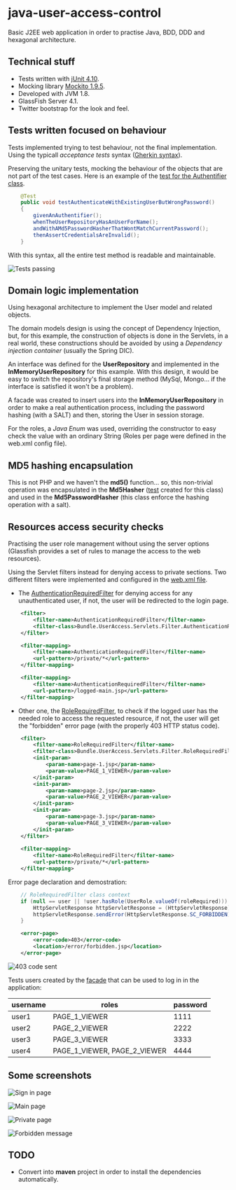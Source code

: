 # java-user-access-control

Basic J2EE web application in order to practise Java, BDD, DDD and hexagonal architecture.

Technical stuff
--------
* Tests written with [jUnit 4.10](http://mvnrepository.com/artifact/junit/junit).
* Mocking library [Mockito 1.9.5](http://mvnrepository.com/artifact/org.mockito/mockito-all/1.9.5).
* Developed with JVM 1.8.
* GlassFish Server 4.1.
* Twitter bootstrap for the look and feel.

Tests written focused on behaviour
--------
Tests implemented trying to test behaviour, not the final implementation. Using the typicall *acceptance tests* syntax ([Gherkin syntax](https://github.com/cucumber/cucumber/wiki/Gherkin)).

Preserving the unitary tests, mocking the behaviour of the objects that are not part of the test cases.
Here is an example of the [test for the Authentifier class](https://github.com/odin-delrio/java-user-access-control/blob/master/test/User/Domain/Model/AuthentifierTest.java).

```java
    @Test
    public void testAuthenticateWithExistingUserButWrongPassword()
    {
        givenAnAuthentifier();
        whenTheUserRepositoryHasAnUserForName();
        andWithAMd5PasswordHasherThatWontMatchCurrentPassword();
        thenAssertCredentialsAreInvalid(); 
    }
```
With this syntax, all the entire test method is readable and maintainable.

![Tests passing](/doc/screenshots/tests-passing.png?raw=true "Tests passing")

Domain logic implementation
--------
Using hexagonal architecture to implement the User model and related objects.

The domain models design is using the concept of Dependency Injection, but, for this example, the construction of objects is done in the Servlets, in a real world, these constructions should be avoided by using a *Dependency injection container* (usually the Spring DIC).

An interface was defined for the **UserRepository** and implemented in the **InMemoryUserRepository** for this example.
With this design, it would be easy to switch the repository's final storage method (MySql, Mongo... if the interface is satisfied it won't be a problem).

A facade was created to insert users into the **InMemoryUserRepository** in order to make a real authentication process, including the password hashing (with a SALT) and then, storing the User in session storage.

For the roles, a *Java Enum* was used, overriding the constructor to easy check the value with an ordinary String (Roles per page were defined in the web.xml config file).

MD5 hashing encapsulation
--------
This is not PHP and we haven't the **md5()** function... so, this non-trivial operation was encapsulated in the **Md5Hasher** ([test](https://github.com/odin-delrio/java-user-access-control/blob/master/test/Library/Hashing/Md5HasherTest.java) created for this class) and used in the **Md5PasswordHasher** (this class enforce the hashing operation with a salt).

Resources access security checks
--------
Practising the user role management without using the server options (Glassfish provides a set of rules to manage the access to the web resources).

Using the Servlet filters instead for denying access to private sections. Two different filters were implemented and configured in the [web.xml file](https://github.com/odin-delrio/java-user-access-control/blob/master/web/WEB-INF/web.xml).

* The [AuthenticationRequiredFilter](https://github.com/odin-delrio/java-user-access-control/blob/master/src/java/Bundle/UserAccess/Servlets/Filter/AuthenticationRequiredFilter.java) for denying access for any unauthenticated user, if not, the user will be redirected to the login page.
```xml
    <filter>
        <filter-name>AuthenticationRequiredFilter</filter-name>
        <filter-class>Bundle.UserAccess.Servlets.Filter.AuthenticationRequiredFilter</filter-class>
    </filter>

    <filter-mapping>
        <filter-name>AuthenticationRequiredFilter</filter-name>
        <url-pattern>/private/*</url-pattern>
    </filter-mapping>

    <filter-mapping>
        <filter-name>AuthenticationRequiredFilter</filter-name>
        <url-pattern>/logged-main.jsp</url-pattern>
    </filter-mapping>
```
* Other one, the [RoleRequiredFilter](https://github.com/odin-delrio/java-user-access-control/blob/master/src/java/Bundle/UserAccess/Servlets/Filter/RoleRequiredFilter.java), to check if the logged user has the needed role to access the requested resource, if not, the user will get the "forbidden" error page (with the properly 403 HTTP status code).
````xml
    <filter>
        <filter-name>RoleRequiredFilter</filter-name>
        <filter-class>Bundle.UserAccess.Servlets.Filter.RoleRequiredFilter</filter-class>
        <init-param>
            <param-name>page-1.jsp</param-name>
            <param-value>PAGE_1_VIEWER</param-value>
        </init-param>
        <init-param>
            <param-name>page-2.jsp</param-name>
            <param-value>PAGE_2_VIEWER</param-value>
        </init-param>
        <init-param>
            <param-name>page-3.jsp</param-name>
            <param-value>PAGE_3_VIEWER</param-value>
        </init-param>
    </filter>
    
    <filter-mapping>
        <filter-name>RoleRequiredFilter</filter-name>
        <url-pattern>/private/*</url-pattern>
    </filter-mapping>
````

Error page declaration and demostration:
```java
    // RoleRequiredFilter class context 
    if (null == user || !user.hasRole(UserRole.valueOf(roleRequired))) {
        HttpServletResponse httpServletResponse = (HttpServletResponse)response;
        httpServletResponse.sendError(HttpServletResponse.SC_FORBIDDEN);
    }
```

```xml
    <error-page>
        <error-code>403</error-code>
        <location>/error/forbidden.jsp</location>
    </error-page>
```
![403 code sent](/doc/screenshots/chrome-console-showing-403.png?raw=true "403 code sent")

Tests users created by the [facade](https://github.com/odin-delrio/java-user-access-control/blob/master/src/java/Bundle/UserAccess/Fixture/CreateInMemoryUserRepositoryFacade.java) that can be used to log in in the application:

username | roles | password
----- | ------------- | ----
user1 | PAGE_1_VIEWER | 1111
user2 | PAGE_2_VIEWER | 2222
user3 | PAGE_3_VIEWER | 3333
user4 | PAGE_1_VIEWER, PAGE_2_VIEWER | 4444

Some screenshots
--------

![Sign in page](/doc/screenshots/sign-in-page.png?raw=true "Sign in page")

![Main page](/doc/screenshots/main-page.png?raw=true "Main page")

![Private page](/doc/screenshots/private-page-2.png?raw=true "Private page")

![Forbidden message](/doc/screenshots/forbidden-message.png?raw=true "Forbbiden message")


TODO
-------
* Convert into **maven** project in order to install the dependencies automatically.
